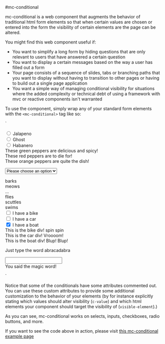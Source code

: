 #mc-conditional

mc-conditional is a web component that augments the behavior of traditional html form elements so that when certain values are chosen or entered into the form the visibility of certain elements are the page can be altered.

You might find this web component useful if:

- You want to simplify a long form by hiding questions that are only relevant to users that have answered a certain question
- You want to display a certain messages based on the way a user has filled out a form
- Your page consists of a sequence of slides, tabs or branching paths that you want to display without having to transition to other pages or having to build out a single page application
- You want a simple way of managing conditional visibility for situations where the added complexity or technical debt of using a framework with mvc or reactive components isn't warranted

To use the component, simply wrap any of your standard form elements with the `<mc-conditional>` tag like so:

`
<mc-conditional>
<div>
<input type="radio" id="jalapeno-radio" name="pepper" value="jalapeno">
<label for="jalapeno-radio">Jalapeno</label>
</div>
<div>
<input type="radio" id="ghost-radio" name="pepper" value="ghost">
<label for="ghost-radio">Ghost</label>
</div>
<div>
<input type="radio" id="habanero-radio" name="pepper" value="habanero">
<label for="habanero-radio">Habanero</label>
</div>
</mc-conditional>

<div id="jalapeno">
These green peppers are delicious and spicy!
</div>
<div id="ghost">
These red peppers are to die for!
</div>
<div id="habanero">
These orange peppers are quite the dish!
</div>

<mc-conditional> <!-- c-value="parrot" visible-element=".form-controls"> -->
<select name="pets" id="pet-select">
    <option value=""> Please choose an option </option>
    <option value="dog">Dog</option>
    <option value="cat">Cat</option>
    <option value="hamster">Hamster</option>
    <option value="parrot">Parrot</option>
    <option value="spider">Spider</option>
    <option value="goldfish">Goldfish</option>
</select>
</mc-conditional>

<div id="dog">
barks
</div>

<div id="cat">
meows
</div>

<div id="hamster">
...
</div>

<div id="parrot">
flies
</div>

<div id="spider">
scuttles
</div>

<div id="goldfish">
swims
</div>





<mc-conditional>
  <input type="checkbox" name="vehicle" value="Bike"> I have a bike<br>
  <input type="checkbox" name="vehicle" value="Car"> I have a car<br>
  <input type="checkbox" name="vehicle" value="Boat" checked> I have a boat<br>
</mc-conditional>


<div id="Bike">
This is the bike div! spin spin
</div>

<div id="Car">
This is the car div! Vroooom!
</div>

<div id="Boat">
This is the boat div! Blup! Blup!
</div>




<p>Just type the word abracadabra</p>

<mc-conditional>
<input type="text" name="magic-word">
</mc-conditional>

<div id="abracadabra" class="mc-conditional-out">
        You said the magic word!
</div>

`

Notice that some of the conditionals have some attributes commented out. You can use these custom attributes to provide some additional customization to the behavior of your elements (by for instance explicitly stating which values should alter visibility (`c-value`) and which html elements your component should target the visibility of (`visible-element`).)

As you can see, mc-conditional works on selects, inputs, checkboxes, radio buttons, and more.

If you want to see the code above in action, please visit [this mc-conditional example page](https://matthewscottconroy.github.io/mc-conditional/) 
